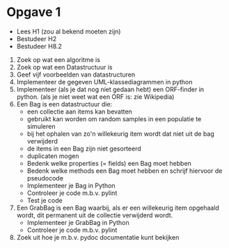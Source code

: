 # Opgave 1

- Lees H1 (zou al bekend moeten zijn)
- Bestudeer H2
- Bestudeer H8.2

1. Zoek op wat een algoritme is 
2. Zoek op wat een Datastructuur is 
3. Geef vijf voorbeelden van datastructuren 
4. Implementeer de gegeven UML-klassediagrammen in python 
5. Implementeer (als je dat nog niet gedaan hebt) een ORF-finder in python. (als je niet weet wat een ORF is: zie Wikipedia)
6. Een Bag is een datastructuur die:
    - een collectie aan items kan bevatten
    - gebruikt kan worden om random samples in een populatie te simuleren
    - bij het ophalen van zo'n willekeurig item wordt dat niet uit de bag verwijderd
    - de items in een Bag zijn niet gesorteerd
    - duplicaten mogen
    - Bedenk welke properties (= fields) een Bag moet hebben
    - Bedenk welke methods een Bag moet hebben en schrijf hiervoor de pseudocode
    - Implementeer je Bag in Python
    - Controleer je code m.b.v. pylint
    - Test je code
7. Een GrabBag is een Bag waarbij, als er een willekeurig item opgehaald wordt, dit permanent uit de collectie verwijderd wordt.
    - Implementeer je GrabBag in Python
    - Controleer je code m.b.v. pylint
8. Zoek uit hoe je m.b.v. pydoc documentatie kunt bekijken
